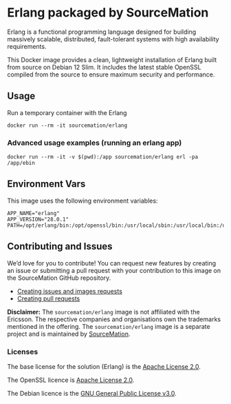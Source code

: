 # Erlang packaged by SourceMation

Erlang is a functional programming language designed for building massively
scalable, distributed, fault-tolerant systems with high availability
requirements.


This Docker image provides a clean, lightweight installation of Erlang built
from source on Debian 12 Slim. It includes the latest stable OpenSSL compiled
from the source to ensure maximum security and performance.

## Usage

Run a temporary container with the Erlang

```
docker run --rm -it sourcemation/erlang
```

### Advanced usage examples (running an erlang app)

```
docker run --rm -it -v $(pwd):/app sourcemation/erlang erl -pa /app/ebin
```

## Environment Vars

This image uses the following environment variables:

```
APP_NAME="erlang"
APP_VERSION="28.0.1"
PATH=/opt/erlang/bin:/opt/openssl/bin:/usr/local/sbin:/usr/local/bin:/usr/sbin:/usr/bin:/sbin:/bin
```

## Contributing and Issues

We’d love for you to contribute! You can request new features by creating an
issue or submitting a pull request with your contribution to this image on the
SourceMation GitHub repository.


- [Creating issues and images requests](https://github.com/SourceMation/images/issues/new/choose)
- [Creating pull requests](https://github.com/SourceMation/images/compare)


**Disclaimer:** The `sourcemation/erlang` image is not affiliated with
the Ericsson. The respective companies and
organisations own the trademarks mentioned in the offering. The
`sourcemation/erlang` image is a separate project and is maintained by
[SourceMation](https://sourcemation.com).

### Licenses

The base license for the solution (Erlang) is the
[Apache License
2.0](https://raw.githubusercontent.com/erlang/otp/refs/heads/master/LICENSE.txt).


The OpenSSL licence is [Apache License
2.0](https://raw.githubusercontent.com/openssl/openssl/refs/heads/master/LICENSE.txt).


The Debian licence is the  [GNU General Public License
v3.0](https://raw.githubusercontent.com/bibledit/debian/refs/heads/main/LICENSE).
